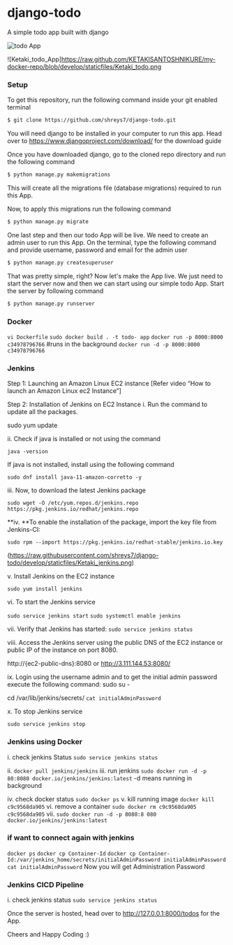 # django-todo
A simple todo app built with django

![todo App](https://raw.githubusercontent.com/shreys7/django-todo/develop/staticfiles/todoApp.png)

![Ketaki_todo_App]https://raw.github.com/KETAKISANTOSHNIKURE/my-docker-repo/blob/develop/staticfiles/Ketaki_todo.png


### Setup
To get this repository, run the following command inside your git enabled terminal
```bash
$ git clone https://github.com/shreys7/django-todo.git
```
You will need django to be installed in your computer to run this app. Head over to https://www.djangoproject.com/download/ for the download guide

Once you have downloaded django, go to the cloned repo directory and run the following command

```bash
$ python manage.py makemigrations
```

This will create all the migrations file (database migrations) required to run this App.

Now, to apply this migrations run the following command
```bash
$ python manage.py migrate
```

One last step and then our todo App will be live. We need to create an admin user to run this App. On the terminal, type the following command and provide username, password and email for the admin user
```bash
$ python manage.py createsuperuser
```

That was pretty simple, right? Now let's make the App live. We just need to start the server now and then we can start using our simple todo App. Start the server by following command

```bash
$ python manage.py runserver
```

### Docker 
`vi Dockerfile`
`sudo docker build . -t todo-
app`
`docker run -p 8000:8000 c34978796766`
#runs in the background
`docker run -d -p 8000:8000 c34978796766`
### Jenkins
Step 1: Launching an Amazon Linux EC2 instance
[Refer video “How to launch an Amazon Linux ec2 Instance”]

Step 2: Installation of Jenkins on EC2 Instance
i. Run the command to update all the packages.

sudo yum update

ii. Check if java is installed or not using the command

`java -version`

If java is not installed, install using the following command

`sudo dnf install java-11-amazon-corretto -y`

iii. Now, to download the latest Jenkins package

`sudo wget -O /etc/yum.repos.d/jenkins.repo https://pkg.jenkins.io/redhat/jenkins.repo`

**iv. **To enable the installation of the package, import the key file from Jenkins-CI:

`sudo rpm --import https://pkg.jenkins.io/redhat-stable/jenkins.io.key`

(https://raw.githubusercontent.com/shreys7/django-todo/develop/staticfiles/Ketaki_jenkins.png)

v. Install Jenkins on the EC2 instance

`sudo yum install jenkins`

vi. To start the Jenkins service

`sudo service jenkins start`
`sudo systemctl enable jenkins`

vii. Verify that Jenkins has started:
`sudo service jenkins status`


viii. Access the Jenkins server using the public DNS of the EC2 instance or public IP of the instance on port 8080.

http://{ec2-public-dns}:8080 or  http://3.111.144.53:8080/

ix. Login using the username admin and to get the initial admin password execute the following command:
sudo su -

cd /var/lib/jenkins/secrets/ 
`cat initialAdminPassword`

x. To stop Jenkins service

`sudo service jenkins stop`


### Jenkins using Docker

i. check jenkins Status
`sudo service jenkins status`

ii. `docker pull jenkins/jenkins`
iii. run jenkins
`sudo docker run -d -p 80:8080 docker.io/jenkins/jenkins:latest`
-d means running in background

iv. check docker status 
`sudo docker ps`
v. kill running image
`docker kill c9c9568da905`
vi. remove a container
`sudo docker rm c9c9568da905
c9c9568da905`
vii. `sudo docker run -d -p 8080:8
080 docker.io/jenkins/jenkins:latest`

### if want to connect again with jenkins
`docker ps`
`docker cp Container-Id`
`docker cp Container-Id:/var/jenkins_home/secrets/initialAdminPassword initialAdminPassword`
`cat initialAdminPassword`
Now you will get Administration Password

### Jenkins CICD Pipeline

i. check jenkins status
`sudo service jenkins status`


Once the server is hosted, head over to http://127.0.0.1:8000/todos for the App.

Cheers and Happy Coding :)
